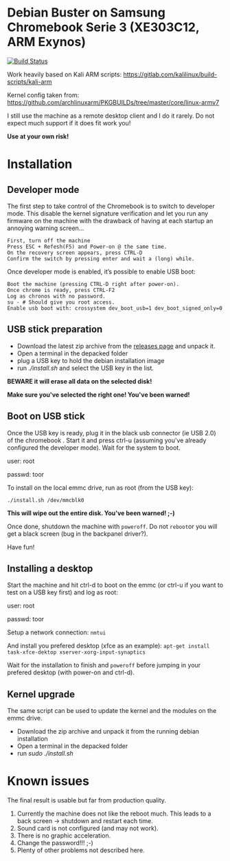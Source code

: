 # Debian Buster on Samsung Chromebook Serie 3 (XE303C12, ARM Exynos)

[![Build Status](https://dev.azure.com/pascalgeiser/debian_chromebook_XE303C12/_apis/build/status/13pgeiser.debian_chromebook_XE303C12?branchName=master)](https://dev.azure.com/pascalgeiser/debian_chromebook_XE303C12/_build/latest?definitionId=8&branchName=master)

Work heavily based on Kali ARM scripts: https://gitlab.com/kalilinux/build-scripts/kali-arm

Kernel config taken from: https://github.com/archlinuxarm/PKGBUILDs/tree/master/core/linux-armv7

I still use the machine as a remote desktop client and I do it rarely. Do not expect much support if it does fit work you!

**Use at your own risk!**

# Installation

## Developer mode

The first step to take control of the Chromebook is to switch to developer mode.
This disable the kernel signature verification and let you run any firmware on the machine with the drawback of having at each startup an annoying warning screen…

    First, turn off the machine
    Press ESC + Refesh(F5) and Power-on @ the same time.
    On the recovery screen appears, press CTRL-D
    Confirm the switch by pressing enter and wait a (long) while.

Once developer mode is enabled, it’s possible to enable USB boot:

    Boot the machine (pressing CTRL-D right after power-on).
    Once chrome is ready, press CTRL-F2
    Log as chronos with no password.
    su - # Should give you root access.
    Enable usb boot with: crossystem dev_boot_usb=1 dev_boot_signed_only=0

## USB stick preparation

- Download the latest zip archive from the [releases page](https://github.com/13pgeiser/debian_chromebook_XE303C12/releases) and unpack it.
- Open a terminal in the depacked folder
- plug a USB key to hold the debian installation image
- run _./install.sh_ and select the USB key in the list.

**BEWARE it will erase all data on the selected disk!**

**Make sure you've selected the right one! You've been warned!**

## Boot on USB stick

Once the USB key is ready, plug it in the black usb connector (ie USB 2.0) of
the chromebook . Start it and press ctrl-u (assuming you've already configured the
developer mode). Wait for the system to boot.

user: root

passwd: toor

To install on the local emmc drive, run as root (from the USB key):

```
./install.sh /dev/mmcblk0
```

**This will wipe out the entire disk. You've been warned! ;-)**

Once done, shutdown the machine with `poweroff`. Do not `reboot`or you will get a black screen (bug in the backpanel driver?).

Have fun!

## Installing a desktop

Start the machine and hit ctrl-d to boot on the emmc (or ctrl-u if you want to test on a USB key first) and log as root:

user: root

passwd: toor

Setup a network connection:
`nmtui`

And install you prefered desktop (xfce as an example):
`apt-get install task-xfce-dektop xserver-xorg-input-synaptics`

Wait for the installation to finish and `poweroff` before jumping in your prefered desktop (with power-on and ctrl-d).

## Kernel upgrade

The same script can be used to update the kernel and the modules on the emmc drive.

- Download the zip archive and unpack it from the running debian installation
- Open a terminal in the depacked folder
- run _sudo ./install.sh_

# Known issues

The final result is usable but far from production quality.

1. Currently the machine does not like the reboot much. This leads to a back screen -> shutdown and restart each time.
2. Sound card is not configured (and may not work).
3. There is no graphic acceleration.
4. Change the password!!! ;-)
5. Plenty of other problems not described here.
